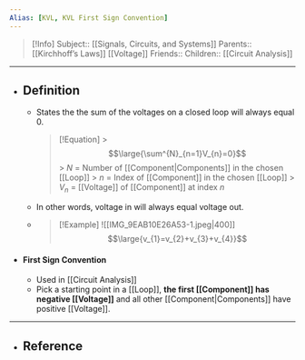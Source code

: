```yaml
---
Alias: [KVL, KVL First Sign Convention]
---
```

> [!Info]
> Subject:: [[Signals, Circuits, and Systems]]
> Parents:: [[Kirchhoff’s Laws]] [[Voltage]]
> Friends:: 
> Children:: [[Circuit Analysis]]
---
- ## Definition
	- States the the sum of the voltages on a closed loop will always equal 0.
		> [!Equation]
		  > $$\large{\sum^{N}_{n=1}V_{n}=0}$$
		  > $N$ = Number of [[Component|Components]] in the chosen [[Loop]]
		  > $n$ = Index of [[Component]] in the chosen [[Loop]]
		  > $V_{n}$ = [[Voltage]] of [[Component]] at index $n$
	- In other words, voltage in will always equal voltage out.
	- > [!Example] 
	  > ![[IMG_9EAB10E26A53-1.jpeg|400]]
	  > $$\large{v_{1}=v_{2}+v_{3}+v_{4}}$$
- #### First Sign Convention
	- Used in [[Circuit Analysis]]
	- Pick a starting point in a [[Loop]], **the first [[Component]] has negative [[Voltage]]** and all other [[Component|Components]] have positive [[Voltage]].
---
- ## Reference